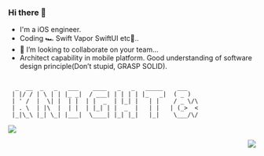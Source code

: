 ### Hi there 👋

- I'm a iOS engineer.
- Coding 🏎 Swift Vapor SwiftUI etc💌..
- 👀 I’m looking to collaborate on your team...
- Architect capability in mobile platform. Good understanding of software design principle(Don’t stupid, GRASP SOLID).
```

  _  __  _   _   ___    ____   _   _   _____    ___   
 | |/ / | \ | | |_ _|  / ___| | | | | |_   _|  ( _ )  
 | ' /  |  \| |  | |  | |  _  | |_| |   | |    / _ \/\
 | . \  | |\  |  | |  | |_| | |  _  |   | |   | (_>  <
 |_|\_\ |_| \_| |___|  \____| |_| |_|   |_|    \___/\/

```

![](https://github-profile-trophy.vercel.app/?username=Ryu0118&theme=algolia&no-frame=false&column=7&row=1&margin-w=6&no-bg=false)

<p float="left">
  <img align="right" src="https://github-readme-stats.vercel.app/api/top-langs/?username=mattt"/> 
</p>

<!--
**pmtao/pmtao** is a ✨ _special_ ✨ repository because its `README.md` (this file) appears on your GitHub profile.

Here are some ideas to get you started:

- 🔭 I’m currently working on ...
- 🌱 I’m currently learning ...
- 👯 I’m looking to collaborate on ...
- 🤔 I’m looking for help with ...
- 💬 Ask me about ...
- 📫 How to reach me: ...
- 😄 Pronouns: ...
- ⚡ Fun fact: ...
-->
